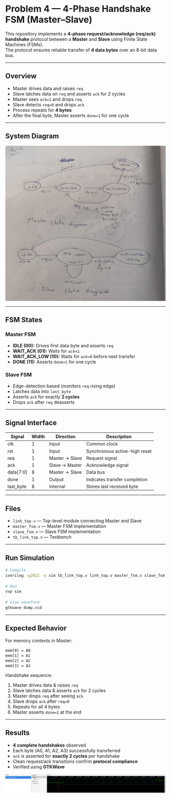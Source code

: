 # Problem 4 — 4-Phase Handshake FSM (Master–Slave)

This repository implements a **4-phase request/acknowledge (req/ack) handshake** protocol between a **Master** and **Slave** using Finite State Machines (FSMs).  
The protocol ensures reliable transfer of **4 data bytes** over an 8-bit data bus.

---

## Overview

- Master drives data and raises `req`
- Slave latches data on `req` and asserts `ack` for 2 cycles
- Master sees `ack=1` and drops `req`
- Slave detects `req=0` and drops `ack`
- Process repeats for **4 bytes**
- After the final byte, Master asserts `done=1` for one cycle

---

## System Diagram

![FSM Diagram](fsm.jpg)

---

## FSM States

### Master FSM

- **IDLE (00):** Drives first data byte and asserts `req`
- **WAIT_ACK (01):** Waits for `ack=1`
- **WAIT_ACK_LOW (10):** Waits for `ack=0` before next transfer
- **DONE (11):** Asserts `done=1` for one cycle

### Slave FSM

- Edge-detection based (monitors `req` rising edge)
- Latches data into `last_byte`
- Asserts `ack` for exactly **2 cycles**
- Drops `ack` after `req` deasserts

---

## Signal Interface

| Signal    | Width | Direction      | Description                   |
| --------- | ----- | -------------- | ----------------------------- |
| clk       | 1     | Input          | Common clock                  |
| rst       | 1     | Input          | Synchronous active-high reset |
| req       | 1     | Master → Slave | Request signal                |
| ack       | 1     | Slave → Master | Acknowledge signal            |
| data[7:0] | 8     | Master → Slave | Data bus                      |
| done      | 1     | Output         | Indicates transfer completion |
| last_byte | 8     | Internal       | Stores last received byte     |

---

## Files

- `link_top.v` — Top-level module connecting Master and Slave
- `master_fsm.v` — Master FSM implementation
- `slave_fsm.v` — Slave FSM implementation
- `tb_link_top.v` — Testbench

---

## Run Simulation

```bash
# Compile
iverilog -g2012 -o sim tb_link_top.v link_top.v master_fsm.v slave_fsm.v

# Run
vvp sim

# View waveform
gtkwave dump.vcd
```

---

## Expected Behavior

For memory contents in Master:

```
mem[0] = A0
mem[1] = A1
mem[2] = A2
mem[3] = A3
```

Handshake sequence:

1. Master drives data & raises `req`
2. Slave latches data & asserts `ack` for 2 cycles
3. Master drops `req` after seeing `ack`
4. Slave drops `ack` after `req=0`
5. Repeats for all 4 bytes
6. Master asserts `done=1` at the end

---

## Results

- **4 complete handshakes** observed
- Each byte (A0, A1, A2, A3) successfully transferred
- `ack` is asserted for **exactly 2 cycles** per handshake
- Clean request/ack transitions confirm **protocol compliance**
- Verified using **GTKWave**

![Waveform](waves/waves.png)
